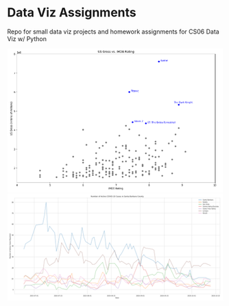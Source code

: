 # Data Viz Assignments

Repo for small data viz projects and homework assignments for CS06 Data Viz w/ Python

<img src="https://github.com/bryandaetz1/Data_Viz_Assignments/blob/main/Images/scatterplot.png" alt="lineplot" width="750"/>       

<img src="https://github.com/bryandaetz1/Data_Viz_Assignments/blob/main/Images/lineplot.png" alt="scatterplot" width="900"/>  

